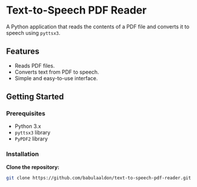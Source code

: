 # Text-to-Speech PDF Reader

A Python application that reads the contents of a PDF file and converts it to speech using `pyttsx3`.

## Features

- Reads PDF files.
- Converts text from PDF to speech.
- Simple and easy-to-use interface.

## Getting Started

### Prerequisites

- Python 3.x
- `pyttsx3` library
- `PyPDF2` library

### Installation
 **Clone the repository:**
   ```bash
   git clone https://github.com/babulaaldon/text-to-speech-pdf-reader.git
